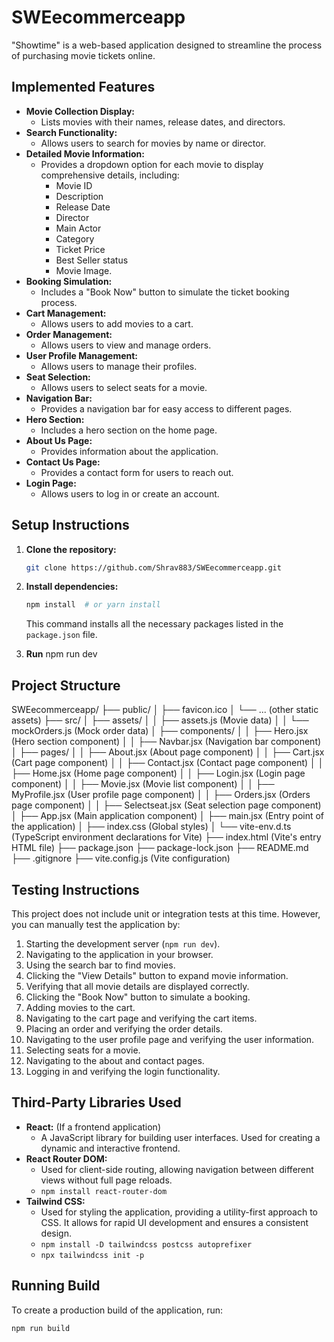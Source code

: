 # SWEecommerceapp

"Showtime" is a web-based application designed to streamline the process of purchasing movie tickets online.

## Implemented Features

* **Movie Collection Display:**
    * Lists movies with their names, release dates, and directors.
* **Search Functionality:**
    * Allows users to search for movies by name or director.
* **Detailed Movie Information:**
    * Provides a dropdown option for each movie to display comprehensive details, including:
        * Movie ID
        * Description
        * Release Date
        * Director
        * Main Actor
        * Category
        * Ticket Price
        * Best Seller status
        * Movie Image.
* **Booking Simulation:**
    * Includes a "Book Now" button to simulate the ticket booking process.
* **Cart Management:**
    * Allows users to add movies to a cart.
* **Order Management:**
    * Allows users to view and manage orders.
* **User Profile Management:**
    * Allows users to manage their profiles.
* **Seat Selection:**
    * Allows users to select seats for a movie.
* **Navigation Bar:**
    * Provides a navigation bar for easy access to different pages.
* **Hero Section:**
    * Includes a hero section on the home page.
* **About Us Page:**
    * Provides information about the application.
* **Contact Us Page:**
    * Provides a contact form for users to reach out.
* **Login Page:**
    * Allows users to log in or create an account.

## Setup Instructions

1.  **Clone the repository:**
    ```bash
    git clone https://github.com/Shrav883/SWEecommerceapp.git
    ```


3.  **Install dependencies:**
    ```bash
    npm install  # or yarn install

    
    ```
    This command installs all the necessary packages listed in the `package.json` file.

6.  **Run**
        npm run dev
      
## Project Structure
SWEecommerceapp/
├── public/
│   ├── favicon.ico
│   └── ... (other static assets)
├── src/
│   ├── assets/
│   │   ├── assets.js       (Movie data)
│   │   └── mockOrders.js    (Mock order data)
│   ├── components/
│   │   ├── Hero.jsx        (Hero section component)
│   │   ├── Navbar.jsx      (Navigation bar component)
│   ├── pages/
│   │   ├── About.jsx       (About page component)
│   │   ├── Cart.jsx        (Cart page component)
│   │   ├── Contact.jsx     (Contact page component)
│   │   ├── Home.jsx        (Home page component)
│   │   ├── Login.jsx       (Login page component)
│   │   ├── Movie.jsx       (Movie list component)
│   │   ├── MyProfile.jsx   (User profile page component)
│   │   ├── Orders.jsx      (Orders page component)
│   │   ├── Selectseat.jsx  (Seat selection page component)
│   ├── App.jsx            (Main application component)
│   ├── main.jsx           (Entry point of the application)
│   ├── index.css          (Global styles)
│   └── vite-env.d.ts      (TypeScript environment declarations for Vite)
├── index.html           (Vite's entry HTML file)
├── package.json
├── package-lock.json
├── README.md
├── .gitignore
├── vite.config.js       (Vite configuration)

## Testing Instructions

This project does not include unit or integration tests at this time. However, you can manually test the application by:

1.  Starting the development server (`npm run dev`).
2.  Navigating to the application in your browser.
3.  Using the search bar to find movies.
4.  Clicking the "View Details" button to expand movie information.
5.  Verifying that all movie details are displayed correctly.
6.  Clicking the "Book Now" button to simulate a booking.
7.  Adding movies to the cart.
8.  Navigating to the cart page and verifying the cart items.
9.  Placing an order and verifying the order details.
10. Navigating to the user profile page and verifying the user information.
11. Selecting seats for a movie.
12. Navigating to the about and contact pages.
13. Logging in and verifying the login functionality.
       
## Third-Party Libraries Used

* **React:** (If a frontend application)
    * A JavaScript library for building user interfaces.  Used for creating a dynamic and interactive frontend.
* **React Router DOM:**
    * Used for client-side routing, allowing navigation between different views without full page reloads.
    * `npm install react-router-dom`
* **Tailwind CSS:**
    * Used for styling the application, providing a utility-first approach to CSS. It allows for rapid UI development and ensures a consistent design.
    * `npm install -D tailwindcss postcss autoprefixer`
    * `npx tailwindcss init -p`


## Running Build

To create a production build of the application, run:

```bash
npm run build